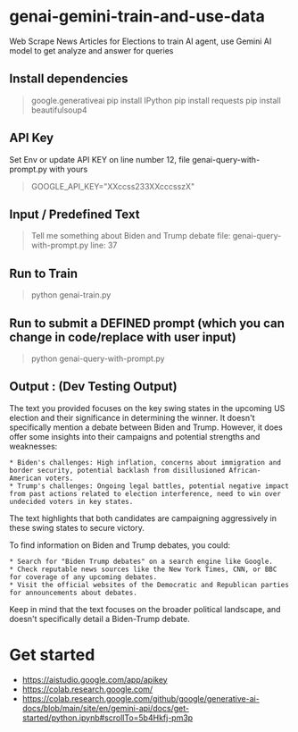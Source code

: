 # genai-gemini-train-and-use-data
Web Scrape News Articles for Elections to train AI agent, use Gemini AI model to get analyze and answer for queries

## Install dependencies
> google.generativeai
> pip install IPython
> pip install requests
> pip install beautifulsoup4

## API Key
Set Env or update API KEY on line number 12, file genai-query-with-prompt.py with yours
> GOOGLE_API_KEY="XXccss233XXcccsszX"

## Input / Predefined Text
> Tell me something about Biden and Trump debate
file: genai-query-with-prompt.py
line: 37


## Run to Train
> python genai-train.py


## Run to submit a DEFINED prompt (which you can change in code/replace with user input)
> python genai-query-with-prompt.py



## Output : (Dev Testing Output)

The text you provided focuses on the key swing states in the upcoming US election and their significance in determining the winner. It doesn't specifically mention a debate between Biden and Trump. However, it does offer some insights into their campaigns and potential strengths and weaknesses:

    * Biden's challenges: High inflation, concerns about immigration and border security, potential backlash from disillusioned African-American voters.
    * Trump's challenges: Ongoing legal battles, potential negative impact from past actions related to election interference, need to win over undecided voters in key states.

The text highlights that both candidates are campaigning aggressively in these swing states to secure victory.

To find information on Biden and Trump debates, you could:

    * Search for "Biden Trump debates" on a search engine like Google.
    * Check reputable news sources like the New York Times, CNN, or BBC for coverage of any upcoming debates.
    * Visit the official websites of the Democratic and Republican parties for announcements about debates.

Keep in mind that the text focuses on the broader political landscape, and doesn't specifically detail a Biden-Trump debate.


# Get started
- https://aistudio.google.com/app/apikey
- https://colab.research.google.com/
- https://colab.research.google.com/github/google/generative-ai-docs/blob/main/site/en/gemini-api/docs/get-started/python.ipynb#scrollTo=5b4Hkfj-pm3p